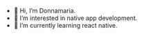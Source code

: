 - 👋 Hi, I’m Donnamaria.
- 👀 I’m interested in native app development.
- 🌱 I’m currently learning react native.
